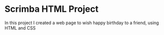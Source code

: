 # Scrimba HTML Project

In this project I created a web page to wish happy birthday to a friend, using HTML and CSS

